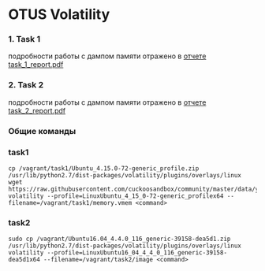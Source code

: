 # OTUS Volatility

### 1. Task 1

подробности работы с дампом памяти отражено в [отчете task_1_report.pdf](https://github.com/MelnikovAlexey/vagrant/blob/hw-7/Task_1_report.pdf)

### 2. Task 2

подробности работы с дампом памяти отражено в [отчете task_2_report.pdf ](https://github.com/MelnikovAlexey/vagrant/blob/hw-7/Task_2_report.pdf) 


### Общие команды

### task1

```shell
cp /vagrant/task1/Ubuntu_4.15.0-72-generic_profile.zip /usr/lib/python2.7/dist-packages/volatility/plugins/overlays/linux
wget https://raw.githubusercontent.com/cuckoosandbox/community/master/data/yara/shellcode/metasploit.yar
volatility --profile=LinuxUbuntu_4_15_0-72-generic_profilex64 --filename=/vagrant/task1/memory.vmem <command>
```

### task2
```shell
sudo cp /vagrant/Ubuntu16.04_4.4.0_116_generic-39158-dea5d1.zip /usr/lib/python2.7/dist-packages/volatility/plugins/overlays/linux
volatility --profile=LinuxUbuntu16_04_4_4_0_116_generic-39158-dea5d1x64 --filename=/vagrant/task2/image <command>
```
